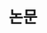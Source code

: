 ---
title: "논문"
view: features
banner:
  image: 'galaxy.jpg'
  caption: '이미지 출처: [**Geo**](https://github.com/gcushen/)'
---